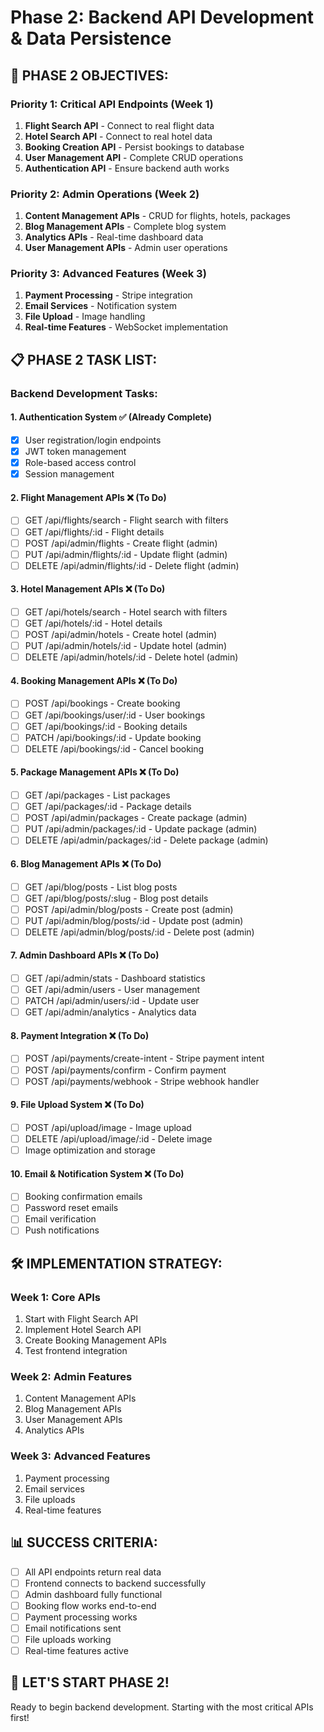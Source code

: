 # Phase 2: Backend API Development & Data Persistence

## 🎯 **PHASE 2 OBJECTIVES:**

### **Priority 1: Critical API Endpoints (Week 1)**
1. **Flight Search API** - Connect to real flight data
2. **Hotel Search API** - Connect to real hotel data  
3. **Booking Creation API** - Persist bookings to database
4. **User Management API** - Complete CRUD operations
5. **Authentication API** - Ensure backend auth works

### **Priority 2: Admin Operations (Week 2)**
1. **Content Management APIs** - CRUD for flights, hotels, packages
2. **Blog Management APIs** - Complete blog system
3. **Analytics APIs** - Real-time dashboard data
4. **User Management APIs** - Admin user operations

### **Priority 3: Advanced Features (Week 3)**
1. **Payment Processing** - Stripe integration
2. **Email Services** - Notification system
3. **File Upload** - Image handling
4. **Real-time Features** - WebSocket implementation

## 📋 **PHASE 2 TASK LIST:**

### **Backend Development Tasks:**

#### **1. Authentication System** ✅ (Already Complete)
- [x] User registration/login endpoints
- [x] JWT token management
- [x] Role-based access control
- [x] Session management

#### **2. Flight Management APIs** ❌ (To Do)
- [ ] GET /api/flights/search - Flight search with filters
- [ ] GET /api/flights/:id - Flight details
- [ ] POST /api/admin/flights - Create flight (admin)
- [ ] PUT /api/admin/flights/:id - Update flight (admin)
- [ ] DELETE /api/admin/flights/:id - Delete flight (admin)

#### **3. Hotel Management APIs** ❌ (To Do)
- [ ] GET /api/hotels/search - Hotel search with filters
- [ ] GET /api/hotels/:id - Hotel details
- [ ] POST /api/admin/hotels - Create hotel (admin)
- [ ] PUT /api/admin/hotels/:id - Update hotel (admin)
- [ ] DELETE /api/admin/hotels/:id - Delete hotel (admin)

#### **4. Booking Management APIs** ❌ (To Do)
- [ ] POST /api/bookings - Create booking
- [ ] GET /api/bookings/user/:id - User bookings
- [ ] GET /api/bookings/:id - Booking details
- [ ] PATCH /api/bookings/:id - Update booking
- [ ] DELETE /api/bookings/:id - Cancel booking

#### **5. Package Management APIs** ❌ (To Do)
- [ ] GET /api/packages - List packages
- [ ] GET /api/packages/:id - Package details
- [ ] POST /api/admin/packages - Create package (admin)
- [ ] PUT /api/admin/packages/:id - Update package (admin)
- [ ] DELETE /api/admin/packages/:id - Delete package (admin)

#### **6. Blog Management APIs** ❌ (To Do)
- [ ] GET /api/blog/posts - List blog posts
- [ ] GET /api/blog/posts/:slug - Blog post details
- [ ] POST /api/admin/blog/posts - Create post (admin)
- [ ] PUT /api/admin/blog/posts/:id - Update post (admin)
- [ ] DELETE /api/admin/blog/posts/:id - Delete post (admin)

#### **7. Admin Dashboard APIs** ❌ (To Do)
- [ ] GET /api/admin/stats - Dashboard statistics
- [ ] GET /api/admin/users - User management
- [ ] PATCH /api/admin/users/:id - Update user
- [ ] GET /api/admin/analytics - Analytics data

#### **8. Payment Integration** ❌ (To Do)
- [ ] POST /api/payments/create-intent - Stripe payment intent
- [ ] POST /api/payments/confirm - Confirm payment
- [ ] POST /api/payments/webhook - Stripe webhook handler

#### **9. File Upload System** ❌ (To Do)
- [ ] POST /api/upload/image - Image upload
- [ ] DELETE /api/upload/image/:id - Delete image
- [ ] Image optimization and storage

#### **10. Email & Notification System** ❌ (To Do)
- [ ] Booking confirmation emails
- [ ] Password reset emails
- [ ] Email verification
- [ ] Push notifications

## 🛠️ **IMPLEMENTATION STRATEGY:**

### **Week 1: Core APIs**
1. Start with Flight Search API
2. Implement Hotel Search API  
3. Create Booking Management APIs
4. Test frontend integration

### **Week 2: Admin Features**
1. Content Management APIs
2. Blog Management APIs
3. User Management APIs
4. Analytics APIs

### **Week 3: Advanced Features**
1. Payment processing
2. Email services
3. File uploads
4. Real-time features

## 📊 **SUCCESS CRITERIA:**

- [ ] All API endpoints return real data
- [ ] Frontend connects to backend successfully
- [ ] Admin dashboard fully functional
- [ ] Booking flow works end-to-end
- [ ] Payment processing works
- [ ] Email notifications sent
- [ ] File uploads working
- [ ] Real-time features active

## 🚀 **LET'S START PHASE 2!**

Ready to begin backend development. Starting with the most critical APIs first!